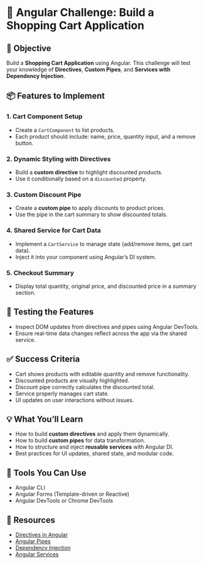 🛒 Angular Challenge: Build a Shopping Cart Application
=======================================================

🎯 Objective
------------

Build a **Shopping Cart Application** using Angular. This challenge will test your knowledge of **Directives**, **Custom Pipes**, and **Services with Dependency Injection**.

📦 Features to Implement
------------------------

### 1\. Cart Component Setup

* Create a `CartComponent` to list products.
* Each product should include: name, price, quantity input, and a remove button.

### 2\. Dynamic Styling with Directives

* Build a **custom directive** to highlight discounted products.
* Use it conditionally based on a `discounted` property.

### 3\. Custom Discount Pipe

* Create a **custom pipe** to apply discounts to product prices.
* Use the pipe in the cart summary to show discounted totals.

### 4\. Shared Service for Cart Data

* Implement a `CartService` to manage state (add/remove items, get cart data).
* Inject it into your component using Angular’s DI system.

### 5\. Checkout Summary

* Display total quantity, original price, and discounted price in a summary section.

🧪 Testing the Features
-----------------------

* Inspect DOM updates from directives and pipes using Angular DevTools.
* Ensure real-time data changes reflect across the app via the shared service.

✅ Success Criteria
------------------

* Cart shows products with editable quantity and remove functionality.
* Discounted products are visually highlighted.
* Discount pipe correctly calculates the discounted total.
* Service properly manages cart state.
* UI updates on user interactions without issues.

💡 What You’ll Learn
--------------------

* How to build **custom directives** and apply them dynamically.
* How to build **custom pipes** for data transformation.
* How to structure and inject **reusable services** with Angular DI.
* Best practices for UI updates, shared state, and modular code.

🧰 Tools You Can Use
--------------------

* Angular CLI
* Angular Forms (Template-driven or Reactive)
* Angular DevTools or Chrome DevTools

🔗 Resources
------------

* [Directives in Angular](https://angular.io/guide/attribute-directives)
* [Angular Pipes](https://angular.io/guide/pipes)
* [Dependency Injection](https://angular.io/guide/dependency-injection)
* [Angular Services](https://angular.io/guide/architecture-services)